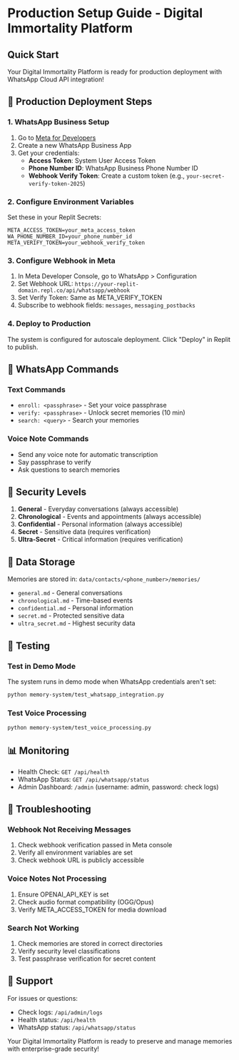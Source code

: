 # Production Setup Guide - Digital Immortality Platform

## Quick Start

Your Digital Immortality Platform is ready for production deployment with WhatsApp Cloud API integration!

## 🚀 Production Deployment Steps

### 1. WhatsApp Business Setup
1. Go to [Meta for Developers](https://developers.facebook.com)
2. Create a new WhatsApp Business App
3. Get your credentials:
   - **Access Token**: System User Access Token
   - **Phone Number ID**: WhatsApp Business Phone Number ID
   - **Webhook Verify Token**: Create a custom token (e.g., `your-secret-verify-token-2025`)

### 2. Configure Environment Variables
Set these in your Replit Secrets:
```
META_ACCESS_TOKEN=your_meta_access_token
WA_PHONE_NUMBER_ID=your_phone_number_id
META_VERIFY_TOKEN=your_webhook_verify_token
```

### 3. Configure Webhook in Meta
1. In Meta Developer Console, go to WhatsApp > Configuration
2. Set Webhook URL: `https://your-replit-domain.repl.co/api/whatsapp/webhook`
3. Set Verify Token: Same as META_VERIFY_TOKEN
4. Subscribe to webhook fields: `messages`, `messaging_postbacks`

### 4. Deploy to Production
The system is configured for autoscale deployment. Click "Deploy" in Replit to publish.

## 📱 WhatsApp Commands

### Text Commands
- `enroll: <passphrase>` - Set your voice passphrase
- `verify: <passphrase>` - Unlock secret memories (10 min)
- `search: <query>` - Search your memories

### Voice Note Commands
- Send any voice note for automatic transcription
- Say passphrase to verify
- Ask questions to search memories

## 🔐 Security Levels

1. **General** - Everyday conversations (always accessible)
2. **Chronological** - Events and appointments (always accessible)
3. **Confidential** - Personal information (always accessible)
4. **Secret** - Sensitive data (requires verification)
5. **Ultra-Secret** - Critical information (requires verification)

## 📂 Data Storage

Memories are stored in: `data/contacts/<phone_number>/memories/`
- `general.md` - General conversations
- `chronological.md` - Time-based events
- `confidential.md` - Personal information
- `secret.md` - Protected sensitive data
- `ultra_secret.md` - Highest security data

## 🔧 Testing

### Test in Demo Mode
The system runs in demo mode when WhatsApp credentials aren't set:
```bash
python memory-system/test_whatsapp_integration.py
```

### Test Voice Processing
```bash
python memory-system/test_voice_processing.py
```

## 📊 Monitoring

- Health Check: `GET /api/health`
- WhatsApp Status: `GET /api/whatsapp/status`
- Admin Dashboard: `/admin` (username: admin, password: check logs)

## 🚨 Troubleshooting

### Webhook Not Receiving Messages
1. Check webhook verification passed in Meta console
2. Verify all environment variables are set
3. Check webhook URL is publicly accessible

### Voice Notes Not Processing
1. Ensure OPENAI_API_KEY is set
2. Check audio format compatibility (OGG/Opus)
3. Verify META_ACCESS_TOKEN for media download

### Search Not Working
1. Check memories are stored in correct directories
2. Verify security level classifications
3. Test passphrase verification for secret content

## 📱 Support

For issues or questions:
- Check logs: `/api/admin/logs`
- Health status: `/api/health`
- WhatsApp status: `/api/whatsapp/status`

Your Digital Immortality Platform is ready to preserve and manage memories with enterprise-grade security!
